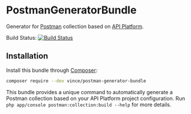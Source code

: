 # PostmanGeneratorBundle

Generator for [Postman](https://www.getpostman.com) collection based on [API Platform](https://api-platform.com/).

Build Status: [![Build Status](https://secure.travis-ci.org/vincentchalamon/PostmanGeneratorBundle.png?branch=master)](http://travis-ci.org/vincentchalamon/PostmanGeneratorBundle)

## Installation

Install this bundle through [Composer](https://getcomposer.org/):

```bash
composer require --dev vince/postman-generator-bundle
```

This bundle provides a unique command to automatically generate a Postman collection based on your API Platform
project configuration. Run `php app/console postman:collection:build --help` for more details.
